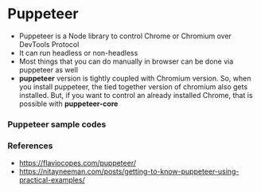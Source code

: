 # Puppeteer
- Puppeteer is a Node library to control Chrome or Chromium over DevTools Protocol
- It can run headless or non-headless
- Most things that you can do manually in browser can be done via puppeteer as well
- **puppeteer** version is tightly coupled with Chromium version. So, when you install puppeteer, the tied together version of chromium also gets installed. But, if you want to control an already installed Chrome, that is possible with **puppeteer-core**

### Puppeteer sample codes

### References
- https://flaviocopes.com/puppeteer/
- https://nitayneeman.com/posts/getting-to-know-puppeteer-using-practical-examples/
